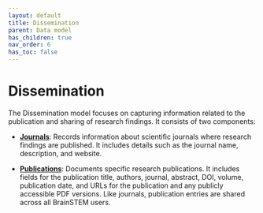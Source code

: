 ```yaml
---
layout: default
title: Dissemination
parent: Data model
has_children: true
nav_order: 6
has_toc: false
---
```


# Dissemination

The Dissemination model focuses on capturing information related to the publication and sharing of research findings. It consists of two components:

- [**Journals**]({{site.baseurl}}/datamodel/dissemination/journal): Records information about scientific journals where research findings are published. It includes details such as the journal name, description, and website.

- [**Publications**]({{site.baseurl}}/datamodel/dissemination/publication): Documents specific research publications. It includes fields for the publication title, authors, journal, abstract, DOI, volume, publication date, and URLs for the publication and any publicly accessible PDF versions. Like journals, publication entries are shared across all BrainSTEM users.
